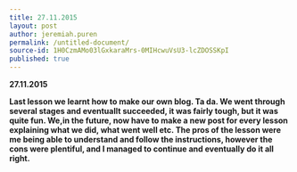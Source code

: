 ```yaml
---
title: 27.11.2015
layout: post
author: jeremiah.puren
permalink: /untitled-document/
source-id: 1H0CzmAMo03lGxkaraMrs-0MIHcwuVsU3-lcZDOSSKpI
published: true
---
```

**27.11.2015**

**Last lesson we learnt how to make our own blog. Ta da. We went through several stages and eventuallt succeeded, it was fairly tough, but it was quite fun. We,in the future, now have to make a new post for every lesson explaining what we did, what went well etc. The pros of the lesson were me being able to understand and follow the instructions, however the cons were plentiful, and I managed to continue and eventually do it all right.**

